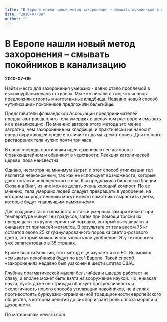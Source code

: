 ```yaml
---
title: "В Европе нашли новый метод захоронения – смывать покойников в канализацию"
date: "2010-07-09"
author: ""
---
```


# В Европе нашли новый метод захоронения – смывать покойников в канализацию

**2010-07-09** 

Найти место для захоронения умерших - давно стало проблемой в высокоурбанизованых странах. Мы уже писали о том, что японцы предложили строить многоэтажные кладбища. Недавно новый способ «утилизации» покойников предложили бельгийцы.

Представители фламандской Ассоциации предпринимателей предлагают расщеплять тела умерших в щелочном растворе и смывать их в канализацию. По мнению авторов этого метода это менее затратно, чем захоронение на кладбище, и практически не наносит вреда окружающей среде в отличие от дыма крематориев. Для полного растворения тела нужно почти три часа.

В свою очередь противники идеи сравнивают ее авторов с Франкенштейном и обвиняют в черствости. Реакция католической церкви  пока неизвестна.

Однако, несмотря на минимум затрат, и этот способ утилизации тел является неэкономным, так как не использует возможности, которые дают останки человеческого тела. Как предложила биолог из Швеции Сюзанна Вииг, из них можно делать очень хороший компост. По ее мнению, тела умерших людей следует превращать в удобрение, на котором их родственники могут вместо памятника вырастить цветы, которые будут «наилучшим памятником».

Для создания такого компоста останки умерших замораживают при температуре минус 196 градусов, затем при помощи тряски их превращают в крупнозернистый порошок, который высушивают и очищают от примесей металлов. В результате от тела весом 75 кг остается около 25 кг гранулированного порошка светло-розового цвета, который можно использовать как удобрение. Эту технологию уже запатентовано в 35 странах.

Кроме власти Бельгии, этот метод еще изучается и в ЕС. Возможно, «смывать» покойников будут по всей Европе. Такой способ «захоронения» недавно был узаконен в шести штатах США.

Глубина прагматической мысли бельгийцев и шведов работает на славу, и вполне может быть взята на вооружение наукой. Но, никакая наука, пусть даже она трижды обоснует прогрессивность и экологичность нового способа утилизации покойников, не в силах противостоять буржуазно-ограниченной традиционности европейского общества, в котором религия до сих пор играет роль оплота морали и духовности.

По материалам newsru.com